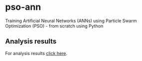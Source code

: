 # pso-ann

Training Artificial Neural Networks (ANNs) using Particle Swarm Optimization (PSO) - from scratch using Python

## Analysis results

For analysis results <a href="https://omarbasem.com/PDFs/ann.pdf">click here</a>.